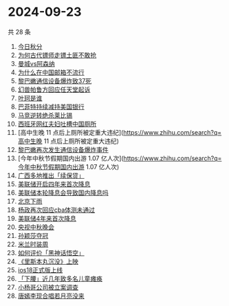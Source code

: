 # 2024-09-23

共 28 条

<!-- BEGIN -->
<!-- 最后更新时间 Mon Sep 23 2024 20:21:56 GMT+0800 (China Standard Time) -->

1. [今日秋分](https://www.zhihu.com/search?q=今日秋分)
1. [为何古代镖师走镖土匪不敢抢](https://www.zhihu.com/search?q=为何古代镖师走镖土匪不敢抢)
1. [曼城vs阿森纳](https://www.zhihu.com/search?q=曼城vs阿森纳)
1. [为什么在中国邮箱不流行](https://www.zhihu.com/search?q=为什么在中国邮箱不流行)
1. [黎巴嫩通信设备爆炸致37死](https://www.zhihu.com/search?q=黎巴嫩通信设备爆炸致37死)
1. [幻兽帕鲁方回应任天堂起诉](https://www.zhihu.com/search?q=幻兽帕鲁方回应任天堂起诉)
1. [叶珂是谁](https://www.zhihu.com/search?q=叶珂是谁)
1. [巴菲特持续减持美国银行](https://www.zhihu.com/search?q=巴菲特持续减持美国银行)
1. [马竞逆转绝杀莱比锡](https://www.zhihu.com/search?q=马竞逆转绝杀莱比锡)
1. [西班牙网红夫妇吐槽中国厕所](https://www.zhihu.com/search?q=西班牙网红夫妇吐槽中国厕所)
1. [高中生晚 11 点后上厕所被定重大违纪](https://www.zhihu.com/search?q=高中生晚
   11 点后上厕所被定重大违纪)
1. [黎巴嫩再次发生通信设备爆炸事件](https://www.zhihu.com/search?q=黎巴嫩再次发生通信设备爆炸事件)
1. [今年中秋节假期国内出游 1.07
   亿人次](https://www.zhihu.com/search?q=今年中秋节假期国内出游 1.07 亿人次)
1. [广西多地推出「续保贷」](https://www.zhihu.com/search?q=广西多地推出「续保贷」)
1. [美联储开启四年来首次降息](https://www.zhihu.com/search?q=美联储开启四年来首次降息)
1. [美联储本轮降息会导致国内降息吗](https://www.zhihu.com/search?q=美联储本轮降息会导致国内降息吗)
1. [北京下雨](https://www.zhihu.com/search?q=北京下雨)
1. [杨政再次回应cba体测未通过](https://www.zhihu.com/search?q=杨政再次回应cba体测未通过)
1. [美联储4年来首次降息](https://www.zhihu.com/search?q=美联储4年来首次降息)
1. [央视中秋晚会](https://www.zhihu.com/search?q=央视中秋晚会)
1. [孙颖莎夺冠](https://www.zhihu.com/search?q=孙颖莎夺冠)
1. [米兰时装周](https://www.zhihu.com/search?q=米兰时装周)
1. [如何评价「黑神话悟空」](https://www.zhihu.com/search?q=如何评价「黑神话悟空」)
1. [《里斯本丸沉没》上映](https://www.zhihu.com/search?q=《里斯本丸沉没》上映)
1. [ios18正式版上线](https://www.zhihu.com/search?q=ios18正式版上线)
1. [「下腰」近几年致多名儿童瘫痪](https://www.zhihu.com/search?q=「下腰」近几年致多名儿童瘫痪)
1. [小杨哥公司被立案调查](https://www.zhihu.com/search?q=小杨哥公司被立案调查)
1. [唐嫣李现合唱若月亮没来](https://www.zhihu.com/search?q=唐嫣李现合唱若月亮没来)

<!-- END -->
